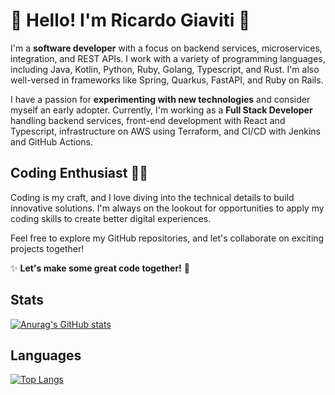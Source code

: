 # 👋 **Hello! I'm Ricardo Giaviti** 🚀

I'm a **software developer** with a focus on backend services, microservices, integration, and REST APIs. I work with a variety of programming languages, including Java, Kotlin, Python, Ruby, Golang, Typescript, and Rust. I'm also well-versed in frameworks like Spring, Quarkus, FastAPI, and Ruby on Rails.

I have a passion for **experimenting with new technologies** and consider myself an early adopter. Currently, I'm working as a **Full Stack Developer** handling backend services, front-end development with React and Typescript, infrastructure on AWS using Terraform, and CI/CD with Jenkins and GitHub Actions.

## **Coding Enthusiast** 🧙‍♂️

Coding is my craft, and I love diving into the technical details to build innovative solutions. I'm always on the lookout for opportunities to apply my coding skills to create better digital experiences.

Feel free to explore my GitHub repositories, and let's collaborate on exciting projects together!

✨ **Let's make some great code together!** 🚀

## Stats

[![Anurag's GitHub stats](https://github-readme-stats.vercel.app/api?username=rgiaviti&show=reviews,discussions_started,discussions_answered,prs_merged,prs_merged_percentage&theme=dracula&show_icons=true)](https://github.com/anuraghazra/github-readme-stats)

## Languages

[![Top Langs](https://github-readme-stats.vercel.app/api/top-langs/?username=rgiaviti&langs_count=20)](https://github.com/anuraghazra/github-readme-stats)
